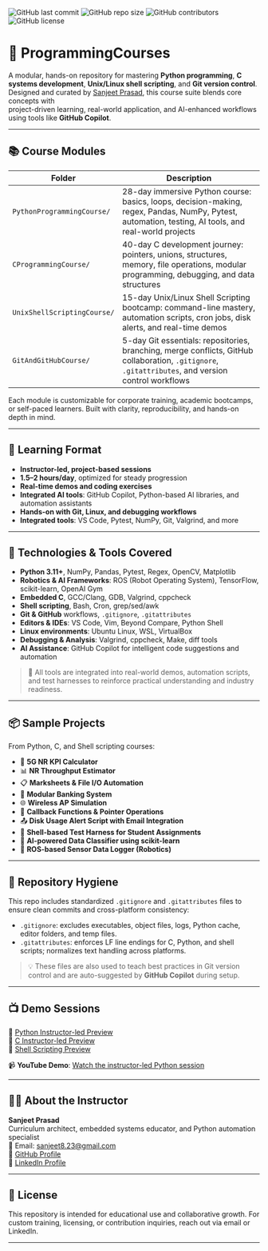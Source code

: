 ![GitHub last commit](https://img.shields.io/github/last-commit/sanjeet9019/ProgrammingCourses)
![GitHub repo size](https://img.shields.io/github/repo-size/sanjeet9019/ProgrammingCourses)
![GitHub contributors](https://img.shields.io/github/contributors/sanjeet9019/ProgrammingCourses)
![GitHub license](https://img.shields.io/github/license/sanjeet9019/ProgrammingCourses)
# 🚀 ProgrammingCourses

A modular, hands-on repository for mastering **Python programming**, **C systems development**, **Unix/Linux shell scripting**, and **Git version control**.  
Designed and curated by [Sanjeet Prasad](https://linkedin.com/in/sanjeet9019), this course suite blends core concepts with  
project-driven learning, real-world application, and AI-enhanced workflows using tools like **GitHub Copilot**.

---

## 📚 Course Modules

| Folder                        | Description                                                                 |
|-------------------------------|-----------------------------------------------------------------------------|
| `PythonProgrammingCourse/`    | 28-day immersive Python course: basics, loops, decision-making, regex, Pandas, NumPy, Pytest, automation, testing, AI tools, and real-world projects |
| `CProgrammingCourse/`         | 40-day C development journey: pointers, unions, structures, memory, file operations, modular programming, debugging, and data structures |
| `UnixShellScriptingCourse/`   | 15-day Unix/Linux Shell Scripting bootcamp: command-line mastery, automation scripts, cron jobs, disk alerts, and real-time demos |
| `GitAndGitHubCourse/`         | 5-day Git essentials: repositories, branching, merge conflicts, GitHub collaboration, `.gitignore`, `.gitattributes`, and version control workflows |

Each module is customizable for corporate training, academic bootcamps, or self-paced learners. Built with clarity, reproducibility, and hands-on depth in mind.

---

## 🧠 Learning Format

- **Instructor-led, project-based sessions**
- **1.5–2 hours/day**, optimized for steady progression
- **Real-time demos and coding exercises**
- **Integrated AI tools**: GitHub Copilot, Python-based AI libraries, and automation assistants
- **Hands-on with Git, Linux, and debugging workflows**
- **Integrated tools**: VS Code, Pytest, NumPy, Git, Valgrind, and more

---

## 🔨 Technologies & Tools Covered

- **Python 3.11+**, NumPy, Pandas, Pytest, Regex, OpenCV, Matplotlib  
- **Robotics & AI Frameworks**: ROS (Robot Operating System), TensorFlow, scikit-learn, OpenAI Gym  
- **Embedded C**, GCC/Clang, GDB, Valgrind, cppcheck  
- **Shell scripting**, Bash, Cron, grep/sed/awk  
- **Git & GitHub** workflows, `.gitignore`, `.gitattributes`  
- **Editors & IDEs**: VS Code, Vim, Beyond Compare, Python Shell  
- **Linux environments**: Ubuntu Linux, WSL, VirtualBox  
- **Debugging & Analysis**: Valgrind, cppcheck, Make, diff tools  
- **AI Assistance**: GitHub Copilot for intelligent code suggestions and automation

> 🧠 All tools are integrated into real-world demos, automation scripts, and test harnesses to reinforce practical understanding and industry readiness.

---

## 📦 Sample Projects

From Python, C, and Shell scripting courses:
- 🧮 **5G NR KPI Calculator**
- 📊 **NR Throughput Estimator**
- 📋 **Marksheets & File I/O Automation**
- 🔁 **Modular Banking System**
- 🌐 **Wireless AP Simulation**
- 🧰 **Callback Functions & Pointer Operations**
- 📤 **Disk Usage Alert Script with Email Integration**
- 🧪 **Shell-based Test Harness for Student Assignments**
- 🤖 **AI-powered Data Classifier using scikit-learn**
- 🦾 **ROS-based Sensor Data Logger (Robotics)**

---

## 📁 Repository Hygiene

This repo includes standardized `.gitignore` and `.gitattributes` files to ensure clean commits and cross-platform consistency:

- `.gitignore`: excludes executables, object files, logs, Python cache, editor folders, and temp files.
- `.gitattributes`: enforces LF line endings for C, Python, and shell scripts; normalizes text handling across platforms.

> 💡 These files are also used to teach best practices in Git version control and are auto-suggested by **GitHub Copilot** during setup.

---

## 📺 Demo Sessions

🔗 [Python Instructor-led Preview](#)  
🔗 [C Instructor-led Preview](#)  
🔗 [Shell Scripting Preview](#)  

📹 **YouTube Demo**: [Watch the instructor-led Python session](https://www.youtube.com/watch?v=PDoiqVxbM8o&t=378s)

---

## 👨‍🏫 About the Instructor

**Sanjeet Prasad**  
Curriculum architect, embedded systems educator, and Python automation specialist  
📧 Email: sanjeet8.23@gmail.com  
🔗 [GitHub Profile](https://github.com/sanjeet9019)  
🔗 [LinkedIn Profile](https://linkedin.com/in/sanjeet9019)

---

## 📜 License

This repository is intended for educational use and collaborative growth. For custom training, licensing, or contribution inquiries, reach out via email or LinkedIn.

---